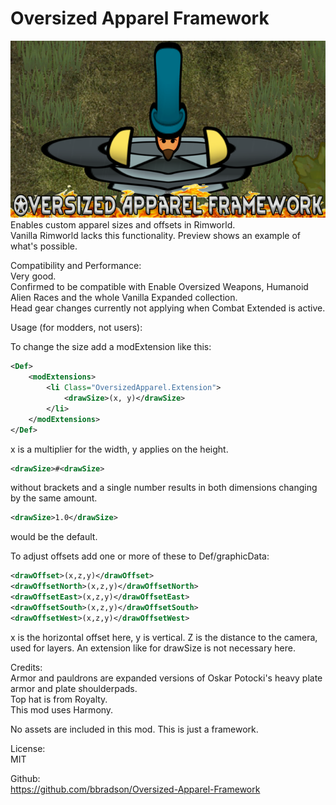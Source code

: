 # Oversized Apparel Framework

![](About/Preview.png?raw=true)  
 Enables custom apparel sizes and offsets in Rimworld.  
Vanilla Rimworld lacks this functionality. Preview shows an example of what's possible.  
  
Compatibility and Performance:  
Very good.  
Confirmed to be compatible with Enable Oversized Weapons, Humanoid Alien Races and the whole Vanilla Expanded collection.  
Head gear changes currently not applying when Combat Extended is active.  
  
Usage (for modders, not users):  
  
To change the size add a modExtension like this:  
```xml
<Def>
	<modExtensions>
		<li Class="OversizedApparel.Extension">
			<drawSize>(x, y)</drawSize>
		</li>
	</modExtensions>
</Def>
```
  
x is a multiplier for the width, y applies on the height.  
```xml
<drawSize>#<drawSize>
```
without brackets and a single number results in both dimensions changing by the same amount.  
```xml
<drawSize>1.0</drawSize>
```
would be the default.  
  
To adjust offsets add one or more of these to Def/graphicData:  
```xml
<drawOffset>(x,z,y)</drawOffset>
<drawOffsetNorth>(x,z,y)</drawOffsetNorth>
<drawOffsetEast>(x,z,y)</drawOffsetEast>
<drawOffsetSouth>(x,z,y)</drawOffsetSouth>
<drawOffsetWest>(x,z,y)</drawOffsetWest>
```
  
x is the horizontal offset here, y is vertical. Z is the distance to the camera, used for layers. An extension like for drawSize is not necessary here.  
  
Credits:  
Armor and pauldrons are expanded versions of Oskar Potocki's heavy plate armor and plate shoulderpads.  
Top hat is from Royalty.  
This mod uses Harmony.  
  
No assets are included in this mod. This is just a framework.  
  
License:  
MIT  
  
Github:  
https://github.com/bbradson/Oversized-Apparel-Framework  
